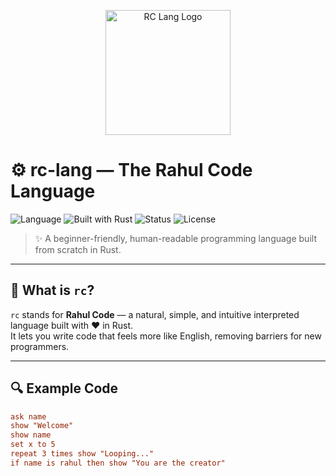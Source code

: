<p align="center">
  <img src="assets/rc-lang-logo.png" width="200" alt="RC Lang Logo">
</p>

# ⚙️ rc-lang — The Rahul Code Language

![Language](https://img.shields.io/badge/language-rc-blueviolet)
![Built with Rust](https://img.shields.io/badge/Built%20with-Rust-orange?logo=rust)
![Status](https://img.shields.io/badge/status-Alpha-yellow)
![License](https://img.shields.io/github/license/yourname/rc-lang)

> ✨ A beginner-friendly, human-readable programming language built from scratch in Rust.

---

## 🚀 What is `rc`?

`rc` stands for **Rahul Code** — a natural, simple, and intuitive interpreted language built with ❤️ in Rust.  
It lets you write code that feels more like English, removing barriers for new programmers.

---

## 🔍 Example Code

```rc
ask name
show "Welcome"
show name
set x to 5
repeat 3 times show "Looping..."
if name is rahul then show "You are the creator"
